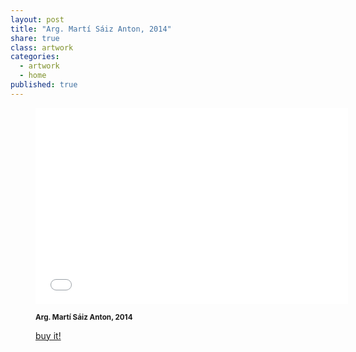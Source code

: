 ```yaml
---
layout: post
title: "Arg. Martí Sáiz Anton, 2014"
share: true
class: artwork
categories:
  - artwork
  - home
published: true
---
```


<figure class="text-center">
	<div class="embed-container">
		<iframe src="//player.vimeo.com/video/101392123?title=0&amp;portrait=0" width="500" height="314" frameborder="0" webkitallowfullscreen mozallowfullscreen allowfullscreen></iframe>
	</div>
	<figcaption>
		<p><small><strong>Arg. Martí Sáiz Anton, 2014</strong></small></p>
		<p><a href="http://www.inpocketart.com/product/arg-marti-saiz-anton-2014/" class="btn btn-primary btn-lg"><i class="fa fa-credit-card"></i> buy it!</a></p>
	</figcaption>
</figure>